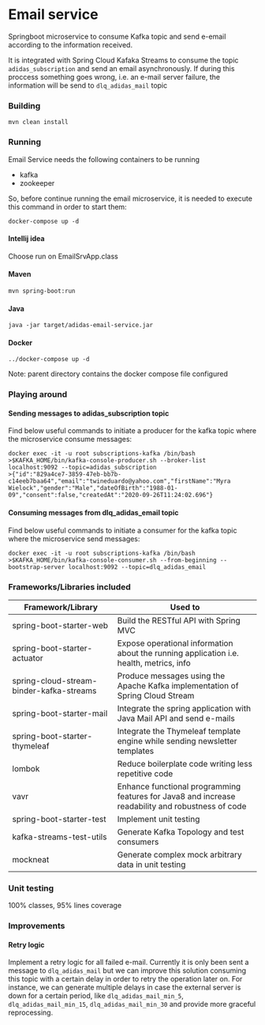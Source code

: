 # Email service
Springboot microservice to consume Kafka topic and send e-email according to the information received.

It is integrated with Spring Cloud Kafaka Streams to consume the topic `adidas_subscription` and send an email asynchronously. If during this proccess something goes wrong, i.e. an e-mail server failure, the information will be send to `dlq_adidas_mail` topic

### Building
```
mvn clean install
```

### Running

Email Service needs the following containers to be running 
- kafka
- zookeeper

So, before continue running the email microservice, it is needed to execute this command in order to start them:
```
docker-compose up -d 
```

#### Intellij idea 
Choose run on EmailSrvApp.class

#### Maven
```
mvn spring-boot:run
```

#### Java
```
java -jar target/adidas-email-service.jar
```

#### Docker
```
../docker-compose up -d
```
Note: parent directory contains the docker compose file configured

### Playing around

#### Sending messages to adidas_subscription topic
Find below useful commands to initiate a producer for the kafka topic where the microservice consume messages:
```
docker exec -it -u root subscriptions-kafka /bin/bash
>$KAFKA_HOME/bin/kafka-console-producer.sh --broker-list localhost:9092 --topic=adidas_subscription
>{"id":"829a4ce7-3859-47eb-bb7b-c14eeb7baa64","email":"twineduardo@yahoo.com","firstName":"Myra Wielock","gender":"Male","dateOfBirth":"1988-01-09","consent":false,"createdAt":"2020-09-26T11:24:02.696"}
```
#### Consuming messages from dlq_adidas_email topic
Find below useful commands to initiate a consumer for the kafka topic where the microservice send messages:
```
docker exec -it -u root subscriptions-kafka /bin/bash
>$KAFKA_HOME/bin/kafka-console-consumer.sh --from-beginning --bootstrap-server localhost:9092 --topic=dlq_adidas_email
```

### Frameworks/Libraries included
| Framework/Library | Used to |
| ------------- | ------------- |
| spring-boot-starter-web | Build the RESTful API with Spring MVC  |
| spring-boot-starter-actuator | Expose operational information about the running application i.e. health, metrics, info  |
| spring-cloud-stream-binder-kafka-streams | Produce messages using the Apache Kafka implementation of Spring Cloud Stream |
| spring-boot-starter-mail | Integrate the spring application with Java Mail API and send e-mails |
| spring-boot-starter-thymeleaf | Integrate the Thymeleaf template engine while sending newsletter templates |
| lombok | Reduce boilerplate code writing less repetitive code |
| vavr | Enhance functional programming features for Java8 and increase readability and robustness of code |
| spring-boot-starter-test | Implement unit testing |
| kafka-streams-test-utils | Generate Kafka Topology and test consumers |
| mockneat | Generate complex mock arbitrary data in unit testing |

### Unit testing
100% classes, 95% lines coverage

### Improvements
#### Retry logic
Implement a retry logic for all failed e-mail. Currently it is only been sent a message to `dlq_adidas_mail` but we can improve this solution consuming this topic with a certain delay in order to retry the operation later on. For instance, we can generate multiple delays in case the external server is down for a certain period, like `dlq_adidas_mail_min_5`, `dlq_adidas_mail_min_15`, `dlq_adidas_mail_min_30` and provide more graceful reprocessing.